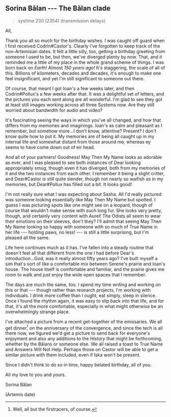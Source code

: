 ## Sorina Bălan --- The Bălan clade

> systime 230 (2354)
> (transmission delays)

All,

Thank you all so much for the birthday wishes. I was caught off guard when I first received Codrin#Castor's. Clearly I've forgotten to keep track of the non-Artemisian dates. It felt a little silly, too, getting a birthday greeting from someone I used to be, but then, we've diverged plenty by now. That, and it reminded me a little of my place in the whole grand scheme of things. I was born back on *Earth!* Almost *150 years ago!* It's staggering, the scale of all of this. Billions of kilometers, decades and decades, it's enough to make one feel insignificant, and yet I'm still significant to someone out there.

Of course, that meant I got Ioan's a few weeks later, and then Codrin#Pollux's a few weeks after that. It was a delightful set of letters, and the pictures you each sent along are all wonderful. I'm glad to see they got at least still images working across all three Systems now. Are they still worried about bandwidth for audio and video?

It's fascinating seeing the ways in which you've all changed, and how that differs from my memories and imaginings. Ioan's as calm and pleasant as I remember, but somehow more...I don't know, attentive? Present? I don't know quite how to put it. My memories are of being all caught up in my internal life and somewhat distant from those around me, whereas ey seems to have come down out of eir head.

And all of your partners! Goodness! May Then My Name looks as adorable as ever, and I was pleased to see both instances of Dear looking appropriately smug, though even it has diverged, both from my memories of it and the two instances from each other. I remember it being a slight critter, and Dear#Castor is still quite slender, though not nearly so waifish as in my memories, but Dear#Pollux has filled out a bit. It looks good!

I'm not really sure what I was expecting about Sasha. All I'd really pictured was someone looking essentially like May Then My Name but spotted. I guess I was picturing spots like one might see on a leopard, though of course that wouldn't make sense with such long fur. She looks very pretty, though, and certainly very content with Aurel! The Odists all seem to wear their emotions on their sleeves, don't they? I'll admit that seeing May Then My Name looking so happy with someone with so much of True Name in her life --- holding paws, no less! --- is still a little surprising, but I'm pleased all the same.

Life here continues much as it has. I've fallen into a steady routine that doesn't feel all that different from the one I had before Dear's introduction...God, was it really almost fifty years ago? I've built myself a sim that's sort of like a comfortable mix between Serene's prairie and Ioan's house. The house itself is comfortable and familiar, and the prairie gives me room to walk and just enjoy the wide open spaces that I remember.

The days are much the same, too. I spend my time writing and working on this or that --- though rather than research projects, I'm working with individuals. I drink more coffee than I ought, eat simply, sleep in silence. Once I found the rhythm again, it was easy to slip back into that life, and for that, it's all the more comfortable, especially in what might otherwise be an overwhelmingly strange place.

I've attached a picture from a recent get-together of the emissaries. We all get dinner[^firstracers] on the anniversary of the convergence, and since the tech is all there now, we figured we'd get a picture to send back for everyone's enjoyment and also any additions to the *History* that might be forthcoming, whether by the Bălans or someone else. We all raised a toast to True Name and Answers Will Not Help. Perhaps those on Castor will be able to get a similar picture with them included, even if Iska won't be present.

Since I didn't think to do so in time, happy belated birthday, all of you.

All my love to you and yours.

Sorina Bălan

(Artemis date)

[^firstracers]: Well, all but the firstracers, of course.
